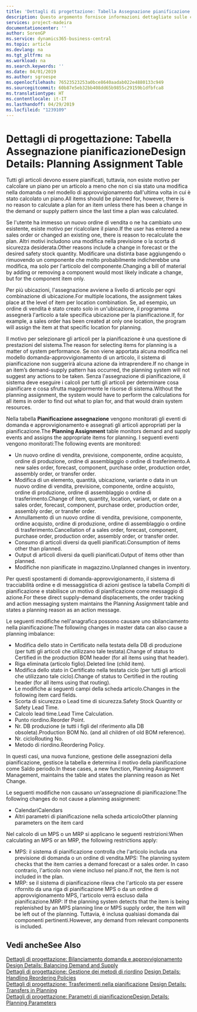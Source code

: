 ```yaml
---
title: 'Dettagli di progettazione: Tabella Assegnazione pianificazione | Microsoft Docs'
description: Questo argomento fornisce informazioni dettagliate sulle conseguenze relative alla modifica del metodo di pianificazione per un articolo.
services: project-madeira
documentationcenter: ''
author: SorenGP
ms.service: dynamics365-business-central
ms.topic: article
ms.devlang: na
ms.tgt_pltfrm: na
ms.workload: na
ms.search.keywords: ''
ms.date: 04/01/2019
ms.author: sgroespe
ms.openlocfilehash: 76523523253a0bce8640aadab022e4880133c949
ms.sourcegitcommit: 60b87e5eb32bb408dd65b9855c29159b1dfbfca8
ms.translationtype: HT
ms.contentlocale: it-IT
ms.lasthandoff: 04/29/2019
ms.locfileid: "1239109"
---
```

# <a name="design-details-planning-assignment-table"></a><span data-ttu-id="452e8-103">Dettagli di progettazione: Tabella Assegnazione pianificazione</span><span class="sxs-lookup"><span data-stu-id="452e8-103">Design Details: Planning Assignment Table</span></span>
<span data-ttu-id="452e8-104">Tutti gli articoli devono essere pianificati, tuttavia, non esiste motivo per calcolare un piano per un articolo a meno che non ci sia stato una modifica nella domanda o nel modello di approvvigionamento dall'ultima volta in cui è stato calcolato un piano.</span><span class="sxs-lookup"><span data-stu-id="452e8-104">All items should be planned for, however, there is no reason to calculate a plan for an item unless there has been a change in the demand or supply pattern since the last time a plan was calculated.</span></span>  

<span data-ttu-id="452e8-105">Se l'utente ha immesso un nuovo ordine di vendita o ne ha cambiato uno esistente, esiste motivo per ricalcolare il piano.</span><span class="sxs-lookup"><span data-stu-id="452e8-105">If the user has entered a new sales order or changed an existing one, there is reason to recalculate the plan.</span></span> <span data-ttu-id="452e8-106">Altri motivi includono una modifica nella previsione o la scorta di sicurezza desiderata.</span><span class="sxs-lookup"><span data-stu-id="452e8-106">Other reasons include a change in forecast or the desired safety stock quantity.</span></span> <span data-ttu-id="452e8-107">Modificare una distinta base aggiungendo o rimuovendo un componente che molto probabilmente indicherebbe una modifica, ma solo per l'articolo del componente.</span><span class="sxs-lookup"><span data-stu-id="452e8-107">Changing a bill of material by adding or removing a component would most likely indicate a change, but for the component item only.</span></span>  

<span data-ttu-id="452e8-108">Per più ubicazioni, l'assegnazione avviene a livello di articolo per ogni combinazione di ubicazione.</span><span class="sxs-lookup"><span data-stu-id="452e8-108">For multiple locations, the assignment takes place at the level of item per location combination.</span></span> <span data-ttu-id="452e8-109">Se, ad esempio, un ordine di vendita è stato creato solo in un'ubicazione, il programma assegnerà l'articolo a tale specifica ubicazione per la pianificazione.</span><span class="sxs-lookup"><span data-stu-id="452e8-109">If, for example, a sales order has been created at only one location, the program will assign the item at that specific location for planning.</span></span>  

<span data-ttu-id="452e8-110">Il motivo per selezionare gli articoli per la pianificazione è una questione di prestazioni del sistema.</span><span class="sxs-lookup"><span data-stu-id="452e8-110">The reason for selecting items for planning is a matter of system performance.</span></span> <span data-ttu-id="452e8-111">Se non viene apportata alcuna modifica nel modello domanda-approvvigionamento di un articolo, il sistema di pianificazione non suggerirà alcuna azione da intraprendere.</span><span class="sxs-lookup"><span data-stu-id="452e8-111">If no change in an item’s demand-supply pattern has occurred, the planning system will not suggest any actions to be taken.</span></span> <span data-ttu-id="452e8-112">Senza l'assegnazione di pianificazione, il sistema deve eseguire i calcoli per tutti gli articoli per determinare cosa pianificare e cosa sfrutta maggiormente le risorse di sistema.</span><span class="sxs-lookup"><span data-stu-id="452e8-112">Without the planning assignment, the system would have to perform the calculations for all items in order to find out what to plan for, and that would drain system resources.</span></span>  

<span data-ttu-id="452e8-113">Nella tabella **Pianificazione assegnazione** vengono monitorati gli eventi di domanda e approvvigionamento e assegnati gli articoli appropriati per la pianificazione.</span><span class="sxs-lookup"><span data-stu-id="452e8-113">The **Planning Assignment** table monitors demand and supply events and assigns the appropriate items for planning.</span></span> <span data-ttu-id="452e8-114">I seguenti eventi vengono monitorati:</span><span class="sxs-lookup"><span data-stu-id="452e8-114">The following events are monitored:</span></span>  

* <span data-ttu-id="452e8-115">Un nuovo ordine di vendita, previsione, componente, ordine acquisto, ordine di produzione, ordine di assemblaggio o ordine di trasferimento.</span><span class="sxs-lookup"><span data-stu-id="452e8-115">A new sales order, forecast, component, purchase order, production order, assembly order, or transfer order.</span></span>  
* <span data-ttu-id="452e8-116">Modifica di un elemento, quantità, ubicazione, variante o data in un nuovo ordine di vendita, previsione, componente, ordine acquisto, ordine di produzione, ordine di assemblaggio o ordine di trasferimento.</span><span class="sxs-lookup"><span data-stu-id="452e8-116">Change of item, quantity, location, variant, or date on a sales order, forecast, component, purchase order, production order, assembly order, or transfer order.</span></span>  
* <span data-ttu-id="452e8-117">Annullamento di un nuovo ordine di vendita, previsione, componente, ordine acquisto, ordine di produzione, ordine di assemblaggio o ordine di trasferimento.</span><span class="sxs-lookup"><span data-stu-id="452e8-117">Cancellation of a sales order, forecast, component, purchase order, production order, assembly order, or transfer order.</span></span>  
* <span data-ttu-id="452e8-118">Consumo di articoli diversi da quelli pianificati.</span><span class="sxs-lookup"><span data-stu-id="452e8-118">Consumption of items other than planned.</span></span>  
* <span data-ttu-id="452e8-119">Output di articoli diversi da quelli pianificati.</span><span class="sxs-lookup"><span data-stu-id="452e8-119">Output of items other than planned.</span></span>  
* <span data-ttu-id="452e8-120">Modifiche non pianificate in magazzino.</span><span class="sxs-lookup"><span data-stu-id="452e8-120">Unplanned changes in inventory.</span></span>  

<span data-ttu-id="452e8-121">Per questi spostamenti di domanda-approvvigionamento, il sistema di tracciabilità ordine e di messaggistica di azioni gestisce la tabella Compiti di pianificazione e stabilisce un motivo di pianificazione come messaggio di azione.</span><span class="sxs-lookup"><span data-stu-id="452e8-121">For these direct supply-demand displacements, the order tracking and action messaging system maintains the Planning Assignment table and states a planning reason as an action message.</span></span>  

<span data-ttu-id="452e8-122">Le seguenti modifiche nell'anagrafica possono causare uno sbilanciamento nella pianificazione:</span><span class="sxs-lookup"><span data-stu-id="452e8-122">The following changes in master data can also cause a planning imbalance:</span></span>  

* <span data-ttu-id="452e8-123">Modifica dello stato in Certificato nella testata della DB di produzione (per tutti gli articoli che utilizzano tale testata).</span><span class="sxs-lookup"><span data-stu-id="452e8-123">Change of status to Certified in the production BOM header (for all items using that header).</span></span>  
* <span data-ttu-id="452e8-124">Riga eliminata (articolo figlio).</span><span class="sxs-lookup"><span data-stu-id="452e8-124">Deleted line (child item).</span></span>  
* <span data-ttu-id="452e8-125">Modifica dello stato in Certificato nella testata ciclo (per tutti gli articoli che utilizzano tale ciclo).</span><span class="sxs-lookup"><span data-stu-id="452e8-125">Change of status to Certified in the routing header (for all items using that routing).</span></span>  
* <span data-ttu-id="452e8-126">Le modifiche ai seguenti campi della scheda articolo.</span><span class="sxs-lookup"><span data-stu-id="452e8-126">Changes in the following item card fields.</span></span>  
* <span data-ttu-id="452e8-127">Scorta di sicurezza o Lead time di sicurezza.</span><span class="sxs-lookup"><span data-stu-id="452e8-127">Safety Stock Quantity or Safety Lead Time.</span></span>  
* <span data-ttu-id="452e8-128">Calcolo lead time.</span><span class="sxs-lookup"><span data-stu-id="452e8-128">Lead Time Calculation.</span></span>  
* <span data-ttu-id="452e8-129">Punto riordino.</span><span class="sxs-lookup"><span data-stu-id="452e8-129">Reorder Point.</span></span>  
* <span data-ttu-id="452e8-130">Nr. DB produzione (e tutti i figli del riferimento alla DB obsoleta).</span><span class="sxs-lookup"><span data-stu-id="452e8-130">Production BOM No. (and all children of old BOM reference).</span></span>  
* <span data-ttu-id="452e8-131">Nr. ciclo</span><span class="sxs-lookup"><span data-stu-id="452e8-131">Routing No.</span></span>  
* <span data-ttu-id="452e8-132">Metodo di riordino.</span><span class="sxs-lookup"><span data-stu-id="452e8-132">Reordering Policy.</span></span>  

<span data-ttu-id="452e8-133">In questi casi, una nuova funzione, gestione delle assegnazioni della pianificazione, gestisce la tabella e determina il motivo della pianificazione come Saldo periodo.</span><span class="sxs-lookup"><span data-stu-id="452e8-133">In these cases, a new function, Planning Assignment Management, maintains the table and states the planning reason as Net Change.</span></span>  

<span data-ttu-id="452e8-134">Le seguenti modifiche non causano un'assegnazione di pianificazione:</span><span class="sxs-lookup"><span data-stu-id="452e8-134">The following changes do not cause a planning assignment:</span></span>  

* <span data-ttu-id="452e8-135">Calendari</span><span class="sxs-lookup"><span data-stu-id="452e8-135">Calendars</span></span>  
* <span data-ttu-id="452e8-136">Altri parametri di pianificazione nella scheda articolo</span><span class="sxs-lookup"><span data-stu-id="452e8-136">Other planning parameters on the item card</span></span>  

<span data-ttu-id="452e8-137">Nel calcolo di un MPS o un MRP si applicano le seguenti restrizioni:</span><span class="sxs-lookup"><span data-stu-id="452e8-137">When calculating an MPS or an MRP, the following restrictions apply:</span></span>  

* <span data-ttu-id="452e8-138">MPS: il sistema di pianificazione controlla che l'articolo includa una previsione di domanda o un ordine di vendita.</span><span class="sxs-lookup"><span data-stu-id="452e8-138">MPS: The planning system checks that the item carries a demand forecast or a sales order.</span></span> <span data-ttu-id="452e8-139">In caso contrario, l'articolo non viene incluso nel piano.</span><span class="sxs-lookup"><span data-stu-id="452e8-139">If not, the item is not included in the plan.</span></span>  
* <span data-ttu-id="452e8-140">MRP: se il sistema di pianificazione rileva che l'articolo sta per essere rifornito da una riga di pianificazione MPS o da un ordine di approvvigionamento MPS, l'articolo verrà escluso dalla pianificazione.</span><span class="sxs-lookup"><span data-stu-id="452e8-140">MRP: If the planning system detects that the item is being replenished by an MPS planning line or MPS supply order, the item will be left out of the planning.</span></span> <span data-ttu-id="452e8-141">Tuttavia, è inclusa qualsiasi domanda dai componenti pertinenti.</span><span class="sxs-lookup"><span data-stu-id="452e8-141">However, any demand from relevant components is included.</span></span>  

## <a name="see-also"></a><span data-ttu-id="452e8-142">Vedi anche</span><span class="sxs-lookup"><span data-stu-id="452e8-142">See Also</span></span>  
<span data-ttu-id="452e8-143">[Dettagli di progettazione: Bilanciamento domanda e approvvigionamento](design-details-balancing-demand-and-supply.md) </span><span class="sxs-lookup"><span data-stu-id="452e8-143">[Design Details: Balancing Demand and Supply](design-details-balancing-demand-and-supply.md) </span></span>  
<span data-ttu-id="452e8-144">[Dettagli di progettazione: Gestione dei metodi di riordino](design-details-handling-reordering-policies.md) </span><span class="sxs-lookup"><span data-stu-id="452e8-144">[Design Details: Handling Reordering Policies](design-details-handling-reordering-policies.md) </span></span>  
<span data-ttu-id="452e8-145">[Dettagli di progettazione: Trasferimenti nella pianificazione](design-details-transfers-in-planning.md) </span><span class="sxs-lookup"><span data-stu-id="452e8-145">[Design Details: Transfers in Planning](design-details-transfers-in-planning.md) </span></span>  
[<span data-ttu-id="452e8-146">Dettagli di progettazione: Parametri di pianificazione</span><span class="sxs-lookup"><span data-stu-id="452e8-146">Design Details: Planning Parameters</span></span>](design-details-planning-parameters.md)  
